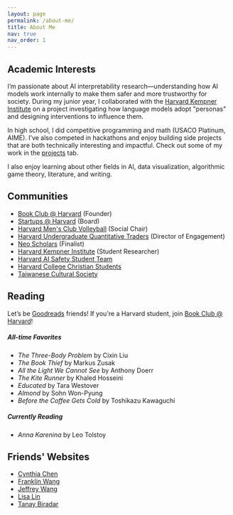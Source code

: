 ```yaml
---
layout: page
permalink: /about-me/
title: About Me
nav: true
nav_order: 1
---
```

## Academic Interests
I’m passionate about AI interpretability research—understanding how AI models work internally to make them safer and more trustworthy for society. During my junior year, I collaborated with the [Harvard Kempner Institute](https://kempnerinstitute.harvard.edu/) on a project investigating how language models adopt "personas" and designing interventions to influence them.

In high school, I did competitive programming and math (USACO Platinum, AIME). I’ve also competed in hackathons and enjoy building side projects that are both technically interesting and impactful. Check out some of my work in the [projects](/projects) tab.

I also enjoy learning about other fields in AI, data visualization, algorithmic game theory, literature, and writing.

## Communities
- [Book Club @ Harvard](https://bit.ly/harvardbookclub) (Founder)
- [Startups @ Harvard](https://harvardstartups.vercel.app/) (Board)
- [Harvard Men's Club Volleyball](https://www.instagram.com/harvardclubvball/) (Social Chair)
- [Harvard Undergraduate Quantitative Traders](https://www.harvarduqt.com/) (Director of Engagement)
- [Neo Scholars](https://neo.com/scholars) (Finalist)
- [Harvard Kempner Institute](https://kempnerinstitute.harvard.edu/) (Student Researcher)
- [Harvard AI Safety Student Team](https://haist.ai/)
- [Harvard College Christian Students](https://www.harvardchristians.com/)
- [Taiwanese Cultural Society](https://harvardtcs.github.io/)

## Reading
Let’s be [Goodreads](https://www.goodreads.com/jujipotle) friends! If you're a Harvard student, join [Book Club @ Harvard](https://bit.ly/harvardbookclub)!

##### All-time Favorites
- *The Three-Body Problem* by Cixin Liu  
- *The Book Thief* by Markus Zusak  
- *All the Light We Cannot See* by Anthony Doerr  
- *The Kite Runner* by Khaled Hosseini  
- *Educated* by Tara Westover  
- *Almond* by Sohn Won-Pyung  
- *Before the Coffee Gets Cold* by Toshikazu Kawaguchi  

##### Currently Reading  
- *Anna Karenina* by Leo Tolstoy

## Friends' Websites
- [Cynthia Chen](https://chenxcynthia.github.io/)
- [Franklin Wang](https://frankxwang.github.io/)
- [Jeffrey Wang](https://jeffreygwang.com/)
- [Lisa Lin](https://lisalin.dev/)
- [Tanay Biradar](https://tanaybiradar.com/)